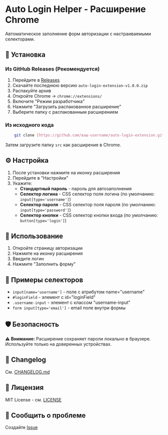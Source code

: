 # Auto Login Helper - Расширение Chrome

Автоматическое заполнение форм авторизации с настраиваемыми селекторами.

## 🚀 Установка

### Из GitHub Releases (Рекомендуется)
1. Перейдите в [Releases](https://github.com/ваш-username/auto-login-extension/releases)
2. Скачайте последнюю версию `auto-login-extension-v1.0.0.zip`
3. Распакуйте архив
4. Откройте Chrome → `chrome://extensions/`
5. Включите "Режим разработчика"
6. Нажмите "Загрузить распакованное расширение"
7. Выберите папку с распакованным расширением

### Из исходного кода
``` bash
    git clone [https://github.com/ваш-username/auto-login-extension.git](https://github.com/%D0%B2%D0%B0%D1%88-username/auto-login-extension.git) cd auto-login-extension
```
Затем загрузите папку `src` как расширение в Chrome.

## ⚙️ Настройка

1. После установки нажмите на иконку расширения
2. Перейдите в "Настройки"
3. Укажите:
    - **Стандартный пароль** - пароль для автозаполнения
    - **Селектор логина** - CSS селектор поля логина (по умолчанию: `input[type='username']`)
    - **Селектор пароля** - CSS селектор поля пароля (по умолчанию: `input[type='password']`)
    - **Селектор кнопки** - CSS селектор кнопки входа (по умолчанию: `button[type='login']`)

## 🎯 Использование

1. Откройте страницу авторизации
2. Нажмите на иконку расширения
3. Введите логин
4. Нажмите "Заполнить форму"

## 🔧 Примеры селекторов

- `input[name='username']` - поле с атрибутом name="username"
- `#loginField` - элемент с id="loginField"
- `.username-input` - элемент с классом "username-input"
- `form input[type='email']` - email поле внутри формы

## 🛡️ Безопасность

⚠️ **Внимание:** Расширение сохраняет пароли локально в браузере. Используйте только на доверенных устройствах.

## 📝 Changelog

См. [CHANGELOG.md](CHANGELOG.md)

## 📄 Лицензия

MIT License - см. [LICENSE](LICENSE)

## 🐛 Сообщить о проблеме

Создайте [Issue](https://github.com/ваш-username/auto-login-extension/issues/new)
